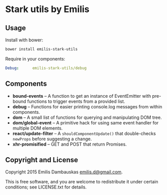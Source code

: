 #   Stark utils by Emilis

##  Usage

Install with bower:

```bash
bower install emilis-stark-utils
```

Require in your components:

```yaml
Debug:      emilis-stark-utils/debug
```

##  Components

* **bound-events** – A function to get an instance of EventEmitter with pre-bound functions to trigger events from a provided list.
* **debug** – Functions for easier printing console.log messages from within components.
* **dom** – A small list of functions for querying and manipulating DOM tree.
* **dom/global-event** – A primitive hack for using same event handler for multiple DOM elements.
* **react/update-filter** – A `shouldComponentUpdate()` that double-checks `newProps` before suggesting a change.
* **xhr-promisified** – GET and POST that return Promises.

##  Copyright and License

Copyright 2015 Emilis Dambauskas <emilis.d@gmail.com>.

This is free software, and you are welcome to redistribute it under certain conditions; see LICENSE.txt for details.
